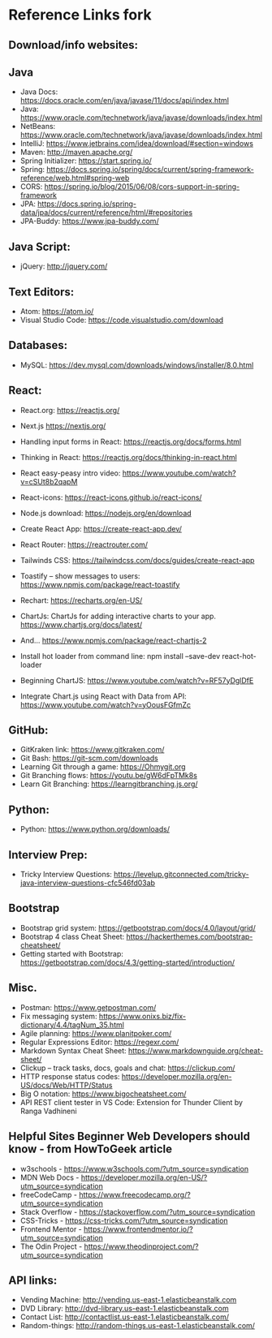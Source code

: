 # Reference Links fork
## Download/info websites: 
## Java
- Java Docs: https://docs.oracle.com/en/java/javase/11/docs/api/index.html 
- Java: https://www.oracle.com/technetwork/java/javase/downloads/index.html
- NetBeans: https://www.oracle.com/technetwork/java/javase/downloads/index.html
- IntelliJ: https://www.jetbrains.com/idea/download/#section=windows
- Maven: http://maven.apache.org/
- Spring Initializer:  https://start.spring.io/ 
- Spring: https://docs.spring.io/spring/docs/current/spring-framework-reference/web.html#spring-web
- CORS: https://spring.io/blog/2015/06/08/cors-support-in-spring-framework
- JPA: https://docs.spring.io/spring-data/jpa/docs/current/reference/html/#repositories 
- JPA-Buddy: https://www.jpa-buddy.com/ 

## Java Script:
- jQuery: http://jquery.com/

## Text Editors:
- Atom: https://atom.io/
- Visual Studio Code: https://code.visualstudio.com/download

## Databases:
- MySQL: https://dev.mysql.com/downloads/windows/installer/8.0.html 

## React: 
- React.org: https://reactjs.org/
- Next.js https://nextjs.org/
- Handling input forms in React: https://reactjs.org/docs/forms.html 
- Thinking in React: https://reactjs.org/docs/thinking-in-react.html  
- React easy-peasy intro video: https://www.youtube.com/watch?v=cSUt8b2qapM
- React-icons: https://react-icons.github.io/react-icons/ 
- Node.js download: https://nodejs.org/en/download 
- Create React App: https://create-react-app.dev/ 
- React Router: https://reactrouter.com/ 
- Tailwinds CSS: https://tailwindcss.com/docs/guides/create-react-app 
- Toastify – show messages to users: https://www.npmjs.com/package/react-toastify   
- Rechart:  https://recharts.org/en-US/ 
- ChartJs: ChartJs for adding interactive charts to your app. https://www.chartjs.org/docs/latest/ 

- And... https://www.npmjs.com/package/react-chartjs-2 
- Install hot loader from command line: npm install –save-dev react-hot-loader
- Beginning ChartJS: https://www.youtube.com/watch?v=RF57yDglDfE
- Integrate Chart.js using React with Data from API: https://www.youtube.com/watch?v=yOousFGfmZc 
		
## GitHub:
- GitKraken link: https://www.gitkraken.com/ 
- Git Bash: https://git-scm.com/downloads 
- Learning Git through a game:  https://Ohmygit.org 
- Git Branching flows: https://youtu.be/gW6dFpTMk8s 
- Learn Git Branching: https://learngitbranching.js.org/

## Python:
- Python: https://www.python.org/downloads/ 

## Interview Prep:
- Tricky Interview Questions: https://levelup.gitconnected.com/tricky-java-interview-questions-cfc546fd03ab

## Bootstrap
- Bootstrap grid system: https://getbootstrap.com/docs/4.0/layout/grid/
- Bootstrap 4 class Cheat Sheet: https://hackerthemes.com/bootstrap-cheatsheet/
- Getting started with Bootstrap: https://getbootstrap.com/docs/4.3/getting-started/introduction/ 

## Misc. 
- Postman: https://www.getpostman.com/
- Fix messaging system: https://www.onixs.biz/fix-dictionary/4.4/tagNum_35.html
- Agile planning: https://www.planitpoker.com/  
- Regular Expressions Editor: https://regexr.com/
- Markdown Syntax Cheat Sheet: https://www.markdownguide.org/cheat-sheet/
- Clickup – track tasks, docs, goals and chat: https://clickup.com/ 
- HTTP response status codes: https://developer.mozilla.org/en-US/docs/Web/HTTP/Status 
- Big O notation: https://www.bigocheatsheet.com/ 
- API REST client tester in VS Code:  Extension for Thunder Client by Ranga Vadhineni

## Helpful Sites Beginner Web Developers should know - from HowToGeek article
- w3schools - https://www.w3schools.com/?utm_source=syndication
- MDN Web Docs - https://developer.mozilla.org/en-US/?utm_source=syndication
- freeCodeCamp - https://www.freecodecamp.org/?utm_source=syndication
- Stack Overflow - https://stackoverflow.com/?utm_source=syndication
- CSS-Tricks - https://css-tricks.com/?utm_source=syndication
- Frontend Mentor - https://www.frontendmentor.io/?utm_source=syndication
- The Odin Project - https://www.theodinproject.com/?utm_source=syndication


## API links:
- Vending Machine: http://vending.us-east-1.elasticbeanstalk.com
- DVD Library: http://dvd-library.us-east-1.elasticbeanstalk.com
- Contact List: http://contactlist.us-east-1.elasticbeanstalk.com/
- Random-things: http://random-things.us-east-1.elasticbeanstalk.com/



